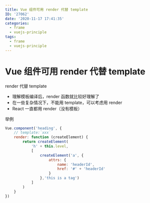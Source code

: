 ```yaml
---
title: Vue 组件可用 render 代替 template
ID: '27062'
date: '2020-11-17 17:41:35'
categories:
  - frame
  - vuejs-principle
tags:
  - frame
  - vuejs-principle
---
```


# Vue 组件可用 render 代替 template

render 代替 template

- 理解模板编译后，render 函数就比较好理解了
- 在一些复杂情况下，不能用 template，可以考虑用 render
- React 一直都用 render（没有模板）

举例

``` js 
Vue.component('heading', {
    // template:`xxx`
    render: function (createElement) {
        return createElement(
            'h' + this.level,
            [
                createElement('a', {
                    attrs: {
                        name: 'headerId',
                        href: '#' + 'headerId'
                    }
                },'this is a tag')
            ]
        )
    }
})
```
 
 
 
 
 
 
 
 
 
 
 
 
 
 
 
 
 
 
 
 
 
 
 
 
